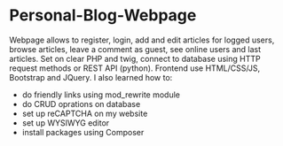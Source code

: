# Personal-Blog-Webpage
Webpage allows to register, login, add and edit articles for logged users, browse articles, leave a comment as guest, see online users and last articles.
Set on clear PHP and twig, connect to database using HTTP request methods or REST API (python). 
Frontend use HTML/CSS/JS, Bootstrap and JQuery.
I also learned how to:
- do friendly links using mod_rewrite module
- do CRUD oprations on database
- set up reCAPTCHA on my website
- set up WYSIWYG editor
- install packages using Composer
